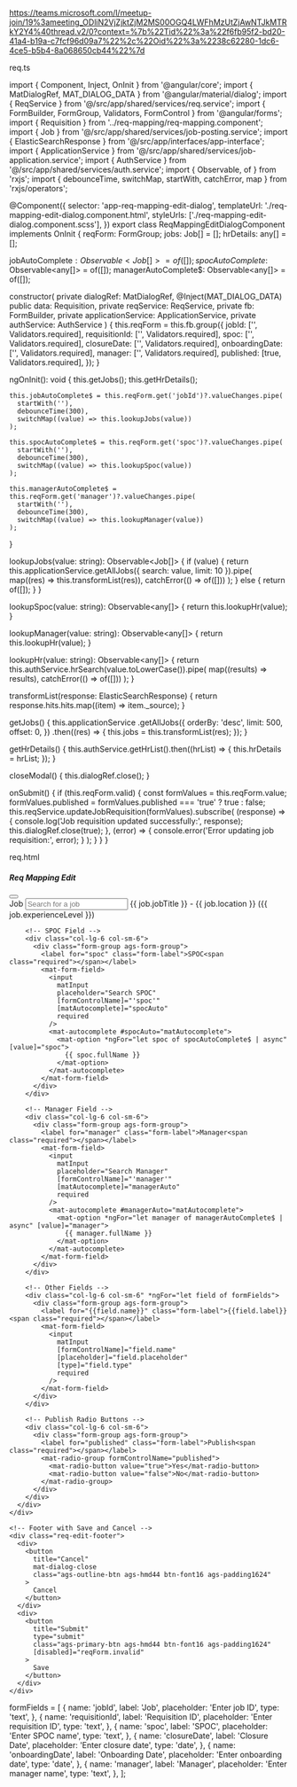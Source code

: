 https://teams.microsoft.com/l/meetup-join/19%3ameeting_ODliN2VjZjktZjM2MS00OGQ4LWFhMzUtZjAwNTJkMTRkY2Y4%40thread.v2/0?context=%7b%22Tid%22%3a%22f6fb95f2-bd20-41a4-b19a-c7fcf96d09a7%22%2c%22Oid%22%3a%2238c62280-1dc6-4ce5-b5b4-8a068650cb44%22%7d


req.ts

import { Component, Inject, OnInit } from '@angular/core';
import { MatDialogRef, MAT_DIALOG_DATA } from '@angular/material/dialog';
import { ReqService } from '@/src/app/shared/services/req.service';
import { FormBuilder, FormGroup, Validators, FormControl } from '@angular/forms';
import { Requisition } from '../req-mapping/req-mapping.component';
import { Job } from '@/src/app/shared/services/job-posting.service';
import { ElasticSearchResponse } from '@/src/app/interfaces/app-interface';
import { ApplicationService } from '@/src/app/shared/services/job-application.service';
import { AuthService } from '@/src/app/shared/services/auth.service';
import { Observable, of } from 'rxjs';
import { debounceTime, switchMap, startWith, catchError, map } from 'rxjs/operators';

@Component({
  selector: 'app-req-mapping-edit-dialog',
  templateUrl: './req-mapping-edit-dialog.component.html',
  styleUrls: ['./req-mapping-edit-dialog.component.scss'],
})
export class ReqMappingEditDialogComponent implements OnInit {
  reqForm: FormGroup;
  jobs: Job[] = [];
  hrDetails: any[] = [];

  jobAutoComplete$: Observable<Job[]> = of([]);
  spocAutoComplete$: Observable<any[]> = of([]);
  managerAutoComplete$: Observable<any[]> = of([]);

  constructor(
    private dialogRef: MatDialogRef<ReqMappingEditDialogComponent>,
    @Inject(MAT_DIALOG_DATA) public data: Requisition,
    private reqService: ReqService,
    private fb: FormBuilder,
    private applicationService: ApplicationService,
    private authService: AuthService
  ) {
    this.reqForm = this.fb.group({
      jobId: ['', Validators.required],
      requisitionId: ['', Validators.required],
      spoc: ['', Validators.required],
      closureDate: ['', Validators.required],
      onboardingDate: ['', Validators.required],
      manager: ['', Validators.required],
      published: [true, Validators.required],
    });
  }

  ngOnInit(): void {
    this.getJobs();
    this.getHrDetails();

    this.jobAutoComplete$ = this.reqForm.get('jobId')?.valueChanges.pipe(
      startWith(''),
      debounceTime(300),
      switchMap((value) => this.lookupJobs(value))
    );

    this.spocAutoComplete$ = this.reqForm.get('spoc')?.valueChanges.pipe(
      startWith(''),
      debounceTime(300),
      switchMap((value) => this.lookupSpoc(value))
    );

    this.managerAutoComplete$ = this.reqForm.get('manager')?.valueChanges.pipe(
      startWith(''),
      debounceTime(300),
      switchMap((value) => this.lookupManager(value))
    );
  }

  lookupJobs(value: string): Observable<Job[]> {
    if (value) {
      return this.applicationService.getAllJobs({ search: value, limit: 10 }).pipe(
        map((res) => this.transformList(res)),
        catchError(() => of([]))
      );
    } else {
      return of([]);
    }
  }

  lookupSpoc(value: string): Observable<any[]> {
    return this.lookupHr(value);
  }

  lookupManager(value: string): Observable<any[]> {
    return this.lookupHr(value);
  }

  lookupHr(value: string): Observable<any[]> {
    return this.authService.hrSearch(value.toLowerCase()).pipe(
      map((results) => results),
      catchError(() => of([]))
    );
  }

  transformList(response: ElasticSearchResponse<any>) {
    return response.hits.hits.map((item) => item._source);
  }

  getJobs() {
    this.applicationService
      .getAllJobs({
        orderBy: 'desc',
        limit: 500,
        offset: 0,
      })
      .then((res) => {
        this.jobs = this.transformList(res);
      });
  }

  getHrDetails() {
    this.authService.getHrList().then((hrList) => {
      this.hrDetails = hrList;
    });
  }

  closeModal() {
    this.dialogRef.close();
  }

  onSubmit() {
    if (this.reqForm.valid) {
      const formValues = this.reqForm.value;
      formValues.published = formValues.published === 'true' ? true : false;
      this.reqService.updateJobRequisition(formValues).subscribe(
        (response) => {
          console.log('Job requisition updated successfully:', response);
          this.dialogRef.close(true);
        },
        (error) => {
          console.error('Error updating job requisition:', error);
        }
      );
    }
  }
}


req.html

<div class="req-edit-modal">
  <div class="req-edit-header">
    <h5 class="heading-text">Req Mapping Edit</h5>
    <div>
      <button class="close-btn" (click)="closeModal()">
        <app-icon class="app-icon" icon="close"></app-icon>
      </button>
    </div>
  </div>
  <form [formGroup]="reqForm" (ngSubmit)="onSubmit()">
    <div class="req-edit-body">
      <div class="row">
        <!-- Job Field -->
        <div class="col-lg-6 col-sm-6">
          <div class="form-group ags-form-group">
            <label for="jobId" class="form-label">Job<span class="required"></span></label>
            <mat-form-field>
              <input
                matInput
                placeholder="Search for a job"
                [formControlName]="'jobId'"
                [matAutocomplete]="jobAuto"
                required
              />
              <mat-autocomplete #jobAuto="matAutocomplete">
                <mat-option *ngFor="let job of jobAutoComplete$ | async" [value]="job">
                  {{ job.jobTitle }} - {{ job.location }} ({{ job.experienceLevel }})
                </mat-option>
              </mat-autocomplete>
            </mat-form-field>
          </div>
        </div>

        <!-- SPOC Field -->
        <div class="col-lg-6 col-sm-6">
          <div class="form-group ags-form-group">
            <label for="spoc" class="form-label">SPOC<span class="required"></span></label>
            <mat-form-field>
              <input
                matInput
                placeholder="Search SPOC"
                [formControlName]="'spoc'"
                [matAutocomplete]="spocAuto"
                required
              />
              <mat-autocomplete #spocAuto="matAutocomplete">
                <mat-option *ngFor="let spoc of spocAutoComplete$ | async" [value]="spoc">
                  {{ spoc.fullName }}
                </mat-option>
              </mat-autocomplete>
            </mat-form-field>
          </div>
        </div>

        <!-- Manager Field -->
        <div class="col-lg-6 col-sm-6">
          <div class="form-group ags-form-group">
            <label for="manager" class="form-label">Manager<span class="required"></span></label>
            <mat-form-field>
              <input
                matInput
                placeholder="Search Manager"
                [formControlName]="'manager'"
                [matAutocomplete]="managerAuto"
                required
              />
              <mat-autocomplete #managerAuto="matAutocomplete">
                <mat-option *ngFor="let manager of managerAutoComplete$ | async" [value]="manager">
                  {{ manager.fullName }}
                </mat-option>
              </mat-autocomplete>
            </mat-form-field>
          </div>
        </div>

        <!-- Other Fields -->
        <div class="col-lg-6 col-sm-6" *ngFor="let field of formFields">
          <div class="form-group ags-form-group">
            <label for="{{field.name}}" class="form-label">{{field.label}}<span class="required"></span></label>
            <mat-form-field>
              <input
                matInput
                [formControlName]="field.name"
                [placeholder]="field.placeholder"
                [type]="field.type"
                required
              />
            </mat-form-field>
          </div>
        </div>

        <!-- Publish Radio Buttons -->
        <div class="col-lg-6 col-sm-6">
          <div class="form-group ags-form-group">
            <label for="published" class="form-label">Publish<span class="required"></span></label>
            <mat-radio-group formControlName="published">
              <mat-radio-button value="true">Yes</mat-radio-button>
              <mat-radio-button value="false">No</mat-radio-button>
            </mat-radio-group>
          </div>
        </div>
      </div>
    </div>

    <!-- Footer with Save and Cancel -->
    <div class="req-edit-footer">
      <div>
        <button
          title="Cancel"
          mat-dialog-close
          class="ags-outline-btn ags-hmd44 btn-font16 ags-padding1624"
        >
          Cancel
        </button>
      </div>
      <div>
        <button
          title="Submit"
          type="submit"
          class="ags-primary-btn ags-hmd44 btn-font16 ags-padding1624"
          [disabled]="reqForm.invalid"
        >
          Save
        </button>
      </div>
    </div>
  </form>
</div>

formFields = [
    {
      name: 'jobId',
      label: 'Job',
      placeholder: 'Enter job ID',
      type: 'text',
    },
    {
      name: 'requisitionId',
      label: 'Requisition ID',
      placeholder: 'Enter requisition ID',
      type: 'text',
    },
    {
      name: 'spoc',
      label: 'SPOC',
      placeholder: 'Enter SPOC name',
      type: 'text',
    },
    {
      name: 'closureDate',
      label: 'Closure Date',
      placeholder: 'Enter closure date',
      type: 'date',
    },
    {
      name: 'onboardingDate',
      label: 'Onboarding Date',
      placeholder: 'Enter onboarding date',
      type: 'date',
    },
    {
      name: 'manager',
      label: 'Manager',
      placeholder: 'Enter manager name',
      type: 'text',
    },
  ];
